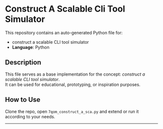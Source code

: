 # Construct A Scalable Cli Tool Simulator

This repository contains an auto-generated Python file for:

- construct a scalable CLI tool simulator
- **Language**: Python

## Description

This file serves as a base implementation for the concept: *construct a scalable CLI tool simulator*.  
It can be used for educational, prototyping, or inspiration purposes.

## How to Use

Clone the repo, open `7qom_construct_a_sca.py` and extend or run it according to your needs.

---


